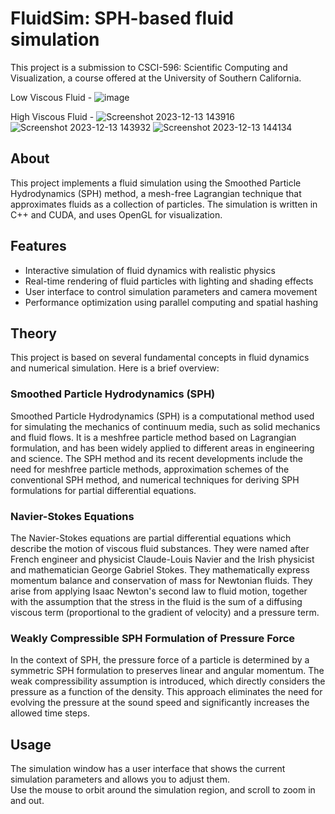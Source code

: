 # FluidSim: SPH-based fluid simulation

This project is a submission to CSCI-596: Scientific Computing and Visualization, a course offered at the University of Southern California.

Low Viscous Fluid -
![image](https://github.com/athanggupte/FluidSim/assets/45060273/236418b5-157b-45cb-9b8f-86a88db3f7c1)

High Viscous Fluid -
![Screenshot 2023-12-13 143916](https://github.com/athanggupte/FluidSim/assets/45060273/020cf399-9ae8-49c4-9b67-fb64f3d9692a)
![Screenshot 2023-12-13 143932](https://github.com/athanggupte/FluidSim/assets/45060273/2b5373d7-e6ca-4e32-89fd-08f2cd2859cd)
![Screenshot 2023-12-13 144134](https://github.com/athanggupte/FluidSim/assets/45060273/9ae12828-b44d-4a0c-afd5-b8c28a892f19)

## About


This project implements a fluid simulation using the Smoothed Particle Hydrodynamics (SPH) method, a mesh-free Lagrangian technique that approximates fluids as a collection of particles. The simulation is written in C++ and CUDA, and uses OpenGL for visualization.

## Features

- Interactive simulation of fluid dynamics with realistic physics
- Real-time rendering of fluid particles with lighting and shading effects
- User interface to control simulation parameters and camera movement
- Performance optimization using parallel computing and spatial hashing

## Theory

This project is based on several fundamental concepts in fluid dynamics and numerical simulation. Here is a brief overview:

### Smoothed Particle Hydrodynamics (SPH)

Smoothed Particle Hydrodynamics (SPH) is a computational method used for simulating the mechanics of continuum media, such as solid mechanics and fluid flows. It is a meshfree particle method based on Lagrangian formulation, and has been widely applied to different areas in engineering and science. The SPH method and its recent developments include the need for meshfree particle methods, approximation schemes of the conventional SPH method, and numerical techniques for deriving SPH formulations for partial differential equations.

### Navier-Stokes Equations

The Navier-Stokes equations are partial differential equations which describe the motion of viscous fluid substances. They were named after French engineer and physicist Claude-Louis Navier and the Irish physicist and mathematician George Gabriel Stokes. They mathematically express momentum balance and conservation of mass for Newtonian fluids. They arise from applying Isaac Newton's second law to fluid motion, together with the assumption that the stress in the fluid is the sum of a diffusing viscous term (proportional to the gradient of velocity) and a pressure term.

### Weakly Compressible SPH Formulation of Pressure Force

In the context of SPH, the pressure force of a particle is determined by a symmetric SPH formulation to preserves linear and angular momentum. The weak compressibility assumption is introduced, which directly considers the pressure as a function of the density. This approach eliminates the need for evolving the pressure at the sound speed and significantly increases the allowed time steps.

## Usage

The simulation window has a user interface that shows the current simulation parameters and allows you to adjust them.  
Use the mouse to orbit around the simulation region, and scroll to zoom in and out.
